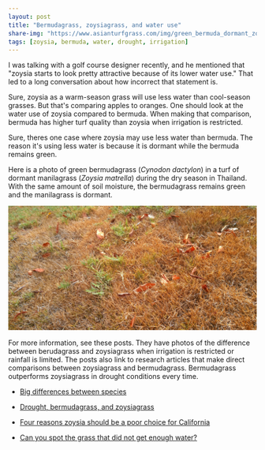 ```yaml
---
layout: post
title: "Bermudagrass, zoysiagrass, and water use"
share-img: "https://www.asianturfgrass.com/img/green_bermuda_dormant_zoysia.jpg"
tags: [zoysia, bermuda, water, drought, irrigation]
---
```


I was talking with a golf course designer recently, and he mentioned that "zoysia starts to look pretty attractive because of its lower water use." That led to a long conversation about how incorrect that statement is. 

Sure, zoysia as a warm-season grass will use less water than cool-season grasses. But that's comparing apples to oranges. One should look at the water use of zoysia compared to bermuda. When making that comparison, bermuda has higher turf quality than zoysia when irrigation is restricted.

Sure, theres one case where zoysia may use less water than bermuda. The reason it's using less water is because it is dormant while the bermuda remains green.

Here is a photo of green bermudagrass (*Cynodon dactylon*) in a turf of dormant manilagrass (*Zoysia matrella*) during the dry season in Thailand. With the same amount of soil moisture, the bermudagrass remains green and the manilagrass is dormant.

![dormant manilagrass with green bermudagrass in dry soil](/img/green_bermuda_dormant_zoysia.jpg)

For more information, see these posts. They have photos of the difference between berudagrass and zoysiagrass when irrigation is restricted or rainfall is limited. The posts also link to research articles that make direct comparisons between zoysiagrass and bermudagrass. Bermudagrass outperforms zoysiagrass in drought conditions every time.

* [Big differences between species](https://www.asianturfgrass.com/2020-01-31-big-differences-between-species/) 

* [Drought, bermudagrass, and zoysiagrass](https://www.asianturfgrass.com/2018-10-15-drought-bermudagrass-zoysiagrass/) 

* [Four reasons zoysia should be a poor choice for California](https://www.asianturfgrass.com/2018-10-15-four-reasons-zoysia-poor-choice-california/)

* [Can you spot the grass that did not get enough water?](https://www.asianturfgrass.com/2019-01-21-can-you-spot-the-grass/)

